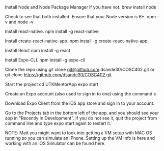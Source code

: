 Install Node and Node Package Manager if you have not.
brew install node

Check to see that both installed. Ensure that your Node version is 6+.
npm -v and node -v

Install react-native.
npm install -g react-native

Install create-react-native-app.
npm install -g create-react-native-app

Install React
npm install -g react

Install Expo-CLI.
npm install -g expo-cli

Clone the repo using
git clone git@github.com:dsande30/COSC402.git or
git clone https://github.com/dsande30/COSC402.git

Start the project
cd UTKMentorApp
expo start

Create an Expo account (also used to sign in to one) using the command s

Download Expo Client from the iOS app store and sign in to your account.

Go to the Projects tab in the bottom left of the app, and you should see your app in "Recently In Development". If you do not see it, quit the project from command line and type expo start again to restart it.

NOTE: Matt you might want to look into getting a VM setup with MAC OS running so you can simulate an iPhone. Setting up the VM info is here and working with an iOS Simulator can be found here.